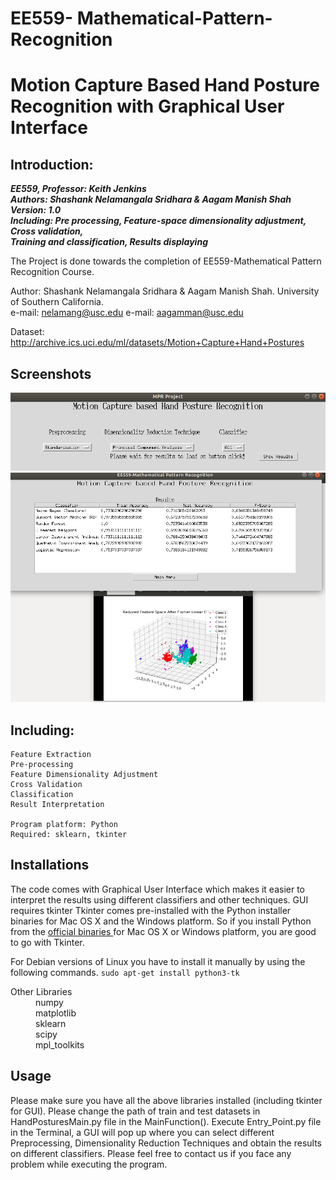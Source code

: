 # EE559- Mathematical-Pattern-Recognition
# Motion Capture Based Hand Posture Recognition with Graphical User Interface
## Introduction:
___EE559, Professor: Keith Jenkins___  
___Authors: Shashank Nelamangala Sridhara & Aagam Manish Shah___  
___Version: 1.0___  
___Including: Pre processing, Feature-space dimensionality adjustment, Cross validation,___   
___Training and classification, Results displaying___  

The Project is done towards the completion of EE559-Mathematical Pattern Recognition Course.
  
Author: Shashank Nelamangala Sridhara & Aagam Manish Shah.
University of Southern California.  
e-mail: nelamang@usc.edu 
e-mail: aagamman@usc.edu

Dataset: http://archive.ics.uci.edu/ml/datasets/Motion+Capture+Hand+Postures
  
## Screenshots
![Graphical User Interface](/screenshots/GUI1.png)
![Graphical User Interface](/screenshots/GUI2.png)

## Including:
    Feature Extraction
    Pre-processing  
    Feature Dimensionality Adjustment  
    Cross Validation
    Classification  
    Result Interpretation  

    Program platform: Python  
    Required: sklearn, tkinter



## Installations
  The code comes with Graphical User Interface which makes it easier to interpret the results using different classifiers and other techniques. GUI requires tkinter
    Tkinter comes pre-installed with the Python installer binaries for Mac OS X and the Windows platform. So if you install                   Python from the [official binaries ](https://www.python.org/downloads/)
for Mac OS X or Windows platform, you are good to go with Tkinter.
     
For Debian versions of Linux you have to install it manually by using the following commands.
`sudo apt-get install python3-tk`

 <dl>
  <dt>Other Libraries</dt>
  <dd>numpy</dd>
  <dd>matplotlib</dd>
  <dd>sklearn</dd>
  <dd></dd>
  <dd>scipy</dd>
  <dd>mpl_toolkits</dd>
<dl>

## Usage
Please make sure you have all the above libraries installed (including tkinter for GUI). Please change the path of train and test datasets in HandPosturesMain.py file in the MainFunction(). 
Execute Entry_Point.py file in the Terminal, a GUI will pop up where you can select different Preprocessing, Dimensionality Reduction Techniques and obtain the results on different classifiers. Please feel free to contact us if you face any problem while executing the program.








   
